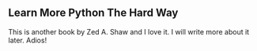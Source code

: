 ## Learn More Python The Hard Way
This is another book by Zed A. Shaw and I love it.
I will write more about it later.
Adios!
